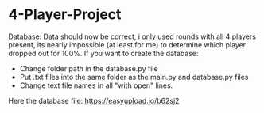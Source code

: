 # 4-Player-Project
Database: 
Data should now be correct, i only used rounds with all 4 players present, its nearly impossible (at least for me) to determine which player dropped out for 100%.
If you want to create the database:
- Change folder path in the database.py file
- Put .txt files into the same folder as the main.py and database.py files
- Change text file names in all "with open" lines.

Here the database file:
https://easyupload.io/b62sj2


